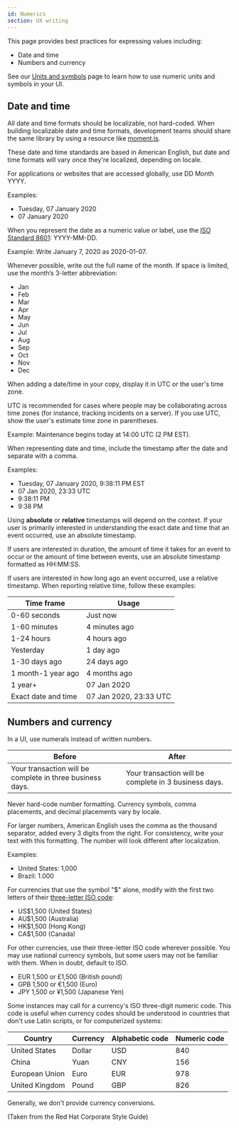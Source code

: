 ```yaml
---
id: Numerics
section: UX writing
---
```


This page provides best practices for expressing values including:

- Date and time
- Numbers and currency

See our [Units and symbols](/ux-writing/units-and-symbols) page to learn how to use numeric units and symbols in your UI.

## Date and time
All date and time formats should be localizable, not hard-coded. When building localizable date and time formats, development teams should share the same library by using a resource like [moment.js](http://momentjs.com/).  

These date and time standards are based in American English, but date and time formats will vary once they're localized, depending on locale.

For applications or websites that are accessed globally, use DD Month YYYY.

Examples:
- Tuesday, 07 January 2020
- 07 January 2020

When you represent the date as a numeric value or label, use the [ISO Standard 8601](https://www.iso.org/iso-8601-date-and-time-format.html): YYYY-MM-DD.

Example: Write January 7, 2020 as 2020-01-07.

Whenever possible, write out the full name of the month. If space is limited, use the month’s 3-letter abbreviation:

- Jan
- Feb
- Mar
- Apr
- May
- Jun
- Jul
- Aug
- Sep
- Oct
- Nov
- Dec

When adding a date/time in your copy, display it in UTC or the user's time zone. 

UTC is recommended for cases where people may be collaborating across time zones (for instance, tracking incidents on a server). If you use UTC, show the user's estimate time zone in parentheses.

Example: Maintenance begins today at 14:00 UTC (2 PM EST).

When representing date and time, include the timestamp after the date and separate with a comma.

Examples:
- Tuesday, 07 January 2020, 9:38:11 PM EST
- 07 Jan 2020, 23:33 UTC
- 9:38:11 PM
- 9:38 PM

Using **absolute** or **relative** timestamps will depend on the context. If your user is primarily interested in understanding the exact date and time that an event occurred, use an absolute timestamp.

If users are interested in duration, the amount of time it takes for an event to occur or the amount of time between events, use an absolute timestamp formatted as HH:MM:SS.

If users are interested in how long ago an event occurred, use a relative timestamp. When reporting relative time, follow these examples:

<div class="ws-content-table">
  
| **Time frame**      | **Usage**              |
|---------------------|------------------------|
| 0-60 seconds        | Just now               |
| 1-60 minutes        | 4 minutes ago          |
| 1-24 hours          | 4 hours ago            |
| Yesterday           | 1 day ago              |
| 1-30 days ago       | 24 days ago            |
| 1 month-1 year ago  | 4 months ago           |
| 1 year+             | 07 Jan 2020            |
| Exact date and time | 07 Jan 2020, 23:33 UTC |

</div>

## Numbers and currency
In a UI, use numerals instead of written numbers. 

<div class="ws-content-table">
  
| **Before**      | **After**              |
|---------------------|------------------------|
| Your transaction will be complete in three business days.      | Your transaction will be complete in 3 business days.              |

Never hard-code number formatting. Currency symbols, comma placements, and decimal placements vary by locale.

</div>

For larger numbers, American English uses the comma as the thousand separator, added every 3 digits from the right. For consistency, write your text with this formatting. The number will look different after localization.  

Examples: 

- United States: 1,000
- Brazil: 1.000

For currencies that use the symbol "$" alone, modify with the first two letters of their [three-letter ISO code](https://www.iso.org/iso-4217-currency-codes.html):

- US$1,500 (United States)
- AU$1,500 (Australia)
- HK$1,500 (Hong Kong)
- CA$1,500 (Canada)

For other currencies, use their three-letter ISO code wherever possible. You may use national currency symbols, but some users may not be familiar with them. When in doubt, default to ISO. 

- EUR 1,500 or £1,500 (British pound)
- GPB 1,500 or €1,500 (Euro)
- JPY 1,500 or ¥1,500 (Japanese Yen)

Some instances may call for a currency's ISO three-digit numeric code. This code is useful when currency codes should be understood in countries that don't use Latin scripts, or for computerized systems:

| **Country**        | **Currency** | **Alphabetic code** | **Numeric code** |
|----------------|----------|-----------------|--------------|
| United States  | Dollar   | USD             | 840          |
| China          | Yuan     | CNY             | 156          |
| European Union | Euro     | EUR             | 978          |
| United Kingdom | Pound    | GBP             | 826          |

Generally, we don't provide currency conversions.

(Taken from the Red Hat Corporate Style Guide)
